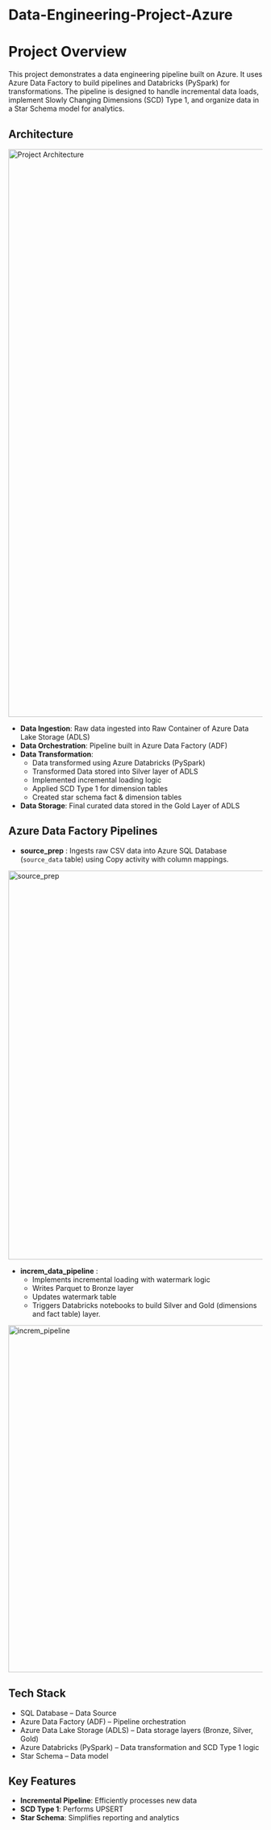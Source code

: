 # Data-Engineering-Project-Azure
# Project Overview 
This project demonstrates a data engineering pipeline built on Azure. It uses Azure Data Factory to build pipelines and Databricks (PySpark) for transformations. The pipeline is designed to handle incremental data loads, implement Slowly Changing Dimensions (SCD) Type 1, and organize data in a Star Schema model for analytics.

##  Architecture  

 <img width="1920" height="1124" alt="Project Architecture" src="https://github.com/user-attachments/assets/2735513a-c935-495d-9133-82f9830471c6" />

- **Data Ingestion**: Raw data ingested into Raw Container of Azure Data Lake Storage (ADLS)  
- **Data Orchestration**: Pipeline built in Azure Data Factory (ADF)  
- **Data Transformation**:  
  - Data transformed using Azure Databricks (PySpark)
  - Transformed Data stored into Silver layer of ADLS
  - Implemented incremental loading logic  
  - Applied SCD Type 1 for dimension tables  
  - Created star schema fact & dimension tables  
- **Data Storage**: Final curated data stored in the Gold Layer of ADLS
  
## Azure Data Factory Pipelines

- **source_prep** : Ingests raw CSV data into Azure SQL Database (`source_data` table) using Copy activity with column mappings.
<img width="1823" height="770" alt="source_prep" src="https://github.com/user-attachments/assets/51f659df-e607-4fbd-a856-0ef35e1851b9" />

- **increm_data_pipeline** :
    -  Implements incremental loading with watermark logic
    -  Writes Parquet to Bronze layer
    -  Updates watermark table
    -  Triggers Databricks notebooks to build Silver and Gold (dimensions and fact table) layer.
<img width="1733" height="687" alt="increm_pipeline" src="https://github.com/user-attachments/assets/3e5a14ab-79c9-4760-acf3-80eef6811de8" />

  
##  Tech Stack  
- SQL Database – Data Source  
- Azure Data Factory (ADF) – Pipeline orchestration  
- Azure Data Lake Storage (ADLS) – Data storage layers (Bronze, Silver, Gold)  
- Azure Databricks (PySpark) – Data transformation and SCD Type 1 logic  
- Star Schema – Data model  

##  Key Features  

- **Incremental Pipeline**: Efficiently processes new data  
- **SCD Type 1**: Performs UPSERT 
- **Star Schema**: Simplifies reporting and analytics  
